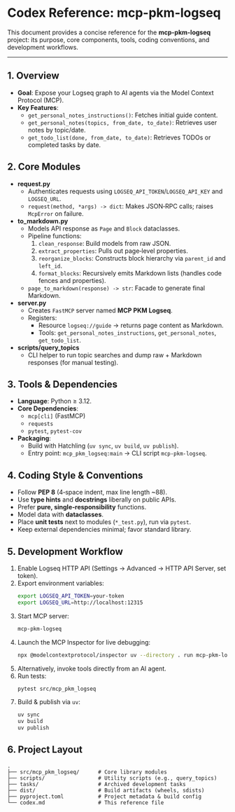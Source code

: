 # Codex Reference: mcp-pkm-logseq

This document provides a concise reference for the **mcp-pkm-logseq** project: its purpose, core components, tools, coding conventions, and development workflows.

---

## 1. Overview
- **Goal**: Expose your Logseq graph to AI agents via the Model Context Protocol (MCP).
- **Key Features**:
  - `get_personal_notes_instructions()`: Fetches initial guide content.
  - `get_personal_notes(topics, from_date, to_date)`: Retrieves user notes by topic/date.
  - `get_todo_list(done, from_date, to_date)`: Retrieves TODOs or completed tasks by date.

## 2. Core Modules
- **request.py**
  - Authenticates requests using `LOGSEQ_API_TOKEN`/`LOGSEQ_API_KEY` and `LOGSEQ_URL`.
  - `request(method, *args) -> dict`: Makes JSON‐RPC calls; raises `McpError` on failure.
- **to_markdown.py**
  - Models API response as `Page` and `Block` dataclasses.
  - Pipeline functions:
    1. `clean_response`: Build models from raw JSON.
    2. `extract_properties`: Pulls out page‐level properties.
    3. `reorganize_blocks`: Constructs block hierarchy via `parent_id` and `left_id`.
    4. `format_blocks`: Recursively emits Markdown lists (handles code fences and properties).
  - `page_to_markdown(response) -> str`: Facade to generate final Markdown.
- **server.py**
  - Creates `FastMCP` server named **MCP PKM Logseq**.
  - Registers:
    - Resource `logseq://guide` → returns page content as Markdown.
    - Tools: `get_personal_notes_instructions`, `get_personal_notes`, `get_todo_list`.
- **scripts/query_topics**
  - CLI helper to run topic searches and dump raw + Markdown responses (for manual testing).

## 3. Tools & Dependencies
- **Language**: Python ≥ 3.12.
- **Core Dependencies**:
  - `mcp[cli]` (FastMCP)
  - `requests`
  - `pytest`, `pytest-cov`
- **Packaging**:
  - Build with Hatchling (`uv sync`, `uv build`, `uv publish`).
  - Entry point: `mcp_pkm_logseq:main` → CLI script `mcp-pkm-logseq`.

## 4. Coding Style & Conventions
- Follow **PEP 8** (4‐space indent, max line length ~88).
- Use **type hints** and **docstrings** liberally on public APIs.
- Prefer **pure, single‐responsibility** functions.
- Model data with **dataclasses**.
- Place **unit tests** next to modules (`*_test.py`), run via `pytest`.
- Keep external dependencies minimal; favor standard library.

## 5. Development Workflow
1. Enable Logseq HTTP API (Settings → Advanced → HTTP API Server, set token).
2. Export environment variables:
   ```bash
   export LOGSEQ_API_TOKEN=your-token
   export LOGSEQ_URL=http://localhost:12315
   ```
3. Start MCP server:
   ```bash
   mcp-pkm-logseq
   ```
4. Launch the MCP Inspector for live debugging:
   ```bash
   npx @modelcontextprotocol/inspector uv --directory . run mcp-pkm-logseq
   ```
5. Alternatively, invoke tools directly from an AI agent.
6. Run tests:
   ```bash
   pytest src/mcp_pkm_logseq
   ```
7. Build & publish via `uv`:
   ```bash
   uv sync
   uv build
   uv publish
   ```

## 6. Project Layout
```
.
├── src/mcp_pkm_logseq/      # Core library modules
├── scripts/                 # Utility scripts (e.g., query_topics)
├── tasks/                   # Archived development tasks
├── dist/                    # Build artifacts (wheels, sdists)
├── pyproject.toml           # Project metadata & build config
└── codex.md                 # This reference file
```